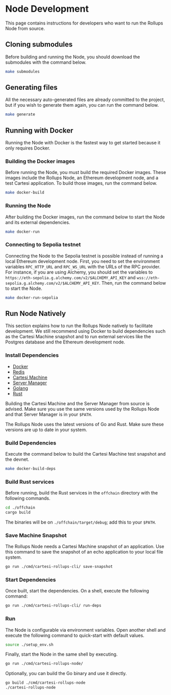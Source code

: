 # Node Development

This page contains instructions for developers who want to run the Rollups Node from source.

## Cloning submodules

Before building and running the Node, you should download the submodules with the command below.

```sh
make submodules
```

## Generating files

All the necessary auto-generated files are already committed to the project, but if you wish to generate them again, you can run the command below.

```sh
make generate
```

## Running with Docker

Running the Node with Docker is the fastest way to get started because it only requires Docker.

### Building the Docker images

Before running the Node, you must build the required Docker images.
These images include the Rollups Node, an Ethereum development node, and a test Cartesi application.
To build those images, run the command below.

```sh
make docker-build
```

### Running the Node

After building the Docker images, run the command below to start the Node and its external dependencies.

```sh
make docker-run
```

### Connecting to Sepolia testnet

Connecting the Node to the Sepolia testnet is possible instead of running a local Ethereum development node.
First, you need to set the environment variables `RPC_HTTP_URL` and `RPC_WS_URL` with the URLs of the RPC provider.
For instance, if you are using Alchemy, you should set the variables to `https://eth-sepolia.g.alchemy.com/v2/$ALCHEMY_API_KEY` and `wss://eth-sepolia.g.alchemy.com/v2/$ALCHEMY_API_KEY`.
Then, run the command below to start the Node.

```sh
make docker-run-sepolia
```

## Run Node Natively

This section explains how to run the Rollups Node natively to facilitate development.
We still recommend using Docker to build dependencies such as the Cartesi Machine snapshot and to run external services like the Postgres database and the Ethereum development node.

### Install Dependencies

- [Docker](https://docs.docker.com/engine/install/)
- [Redis](https://redis.io/docs/install/install-redis/)
- [Cartesi Machine](https://github.com/cartesi/machine-emulator)
- [Server Manager](https://github.com/cartesi/server-manager)
- [Golang](https://go.dev/doc/install)
- [Rust](https://www.rust-lang.org/tools/install)

Building the Cartesi Machine and the Server Manager from source is advised.
Make sure you use the same versions used by the Rollups Node and that Server Manager is in your `$PATH`.

The Rollups Node uses the latest versions of Go and Rust.
Make sure these versions are up to date in your system.

### Build Dependencies

Execute the command below to build the Cartesi Machine test snapshot and the devnet.

```sh
make docker-build-deps
```

### Build Rust services

Before running, build the Rust services in the `offchain` directory with the following commands.

```sh
cd ./offchain
cargo build
```

The binaries will be on `./offchain/target/debug`; add this to your `$PATH`.

### Save Machine Snapshot

The Rollups Node needs a Cartesi Machine snapshot of an application.
Use this command to save the snapshot of an echo application to your local file system.

```sh
go run ./cmd/cartesi-rollups-cli/ save-snapshot
```

### Start Dependencies

Once built, start the dependencies.
On a shell, execute the following command:

```sh
go run ./cmd/cartesi-rollups-cli/ run-deps
```

### Run

The Node is configurable via environment variables.
Open another shell and execute the following command to quick-start with default values.

```sh
source ./setup_env.sh
```

Finally, start the Node in the same shell by executing.

```sh
go run ./cmd/cartesi-rollups-node/
```

Optionally, you can build the Go binary and use it directly.

```sh
go build ./cmd/cartesi-rollups-node
./cartesi-rollups-node
```
